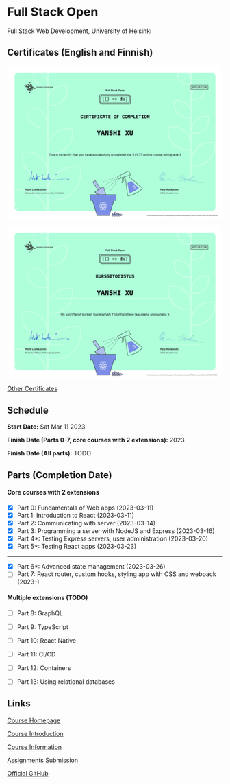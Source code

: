 # Full Stack Open
Full Stack Web Development, University of Helsinki


## Certificates (English and Finnish)

![Certificates 1 in English](./certificates/certificate-fullstack-en.png)

![Certificate 1 in Finnish](./certificates/certificate-fullstack-fi.png)

[Other Certificates](./certificates/others)


## Schedule
**Start Date:** Sat Mar 11 2023

**Finish Date (Parts 0-7, core courses with 2 extensions):**   2023

**Finish Date (All parts):** TODO


## Parts (Completion Date)
#### Core courses with 2 extensions
- [x] Part 0: Fundamentals of Web apps (2023-03-11)
- [x] Part 1: Introduction to React (2023-03-11)
- [x] Part 2: Communicating with server (2023-03-14)
- [x] Part 3: Programming a server with NodeJS and Express (2023-03-16)
- [x] Part 4*: Testing Express servers, user administration (2023-03-20)
- [x] Part 5*: Testing React apps (2023-03-23)
---
- [x] Part 6*: Advanced state management (2023-03-26)
- [ ] Part 7: React router, custom hooks, styling app with CSS and webpack (2023-)

#### Multiple extensions (TODO)
- [ ] Part 8: GraphQL
- [ ] Part 9: TypeScript
- [ ] Part 10: React Native
- [ ] Part 11: CI/CD
- [ ] Part 12: Containers
- [ ] Part 13: Using relational databases


## Links

[Course Homepage](https://fullstackopen.com/en)

[Course Introduction](https://studies.helsinki.fi/courses/cu/hy-CU-142971782-2020-08-01/CSM141081/Full_Stack_Web_Development)

[Course Information](https://studies.helsinki.fi/courses/cur/otm-861c248f-e4e4-43df-a69a-50fd206afabf)

[Assignments Submission](https://studies.cs.helsinki.fi/stats/courses/fullstackopen)

[Official GitHub](https://github.com/orgs/fullstack-hy2020/repositories)

